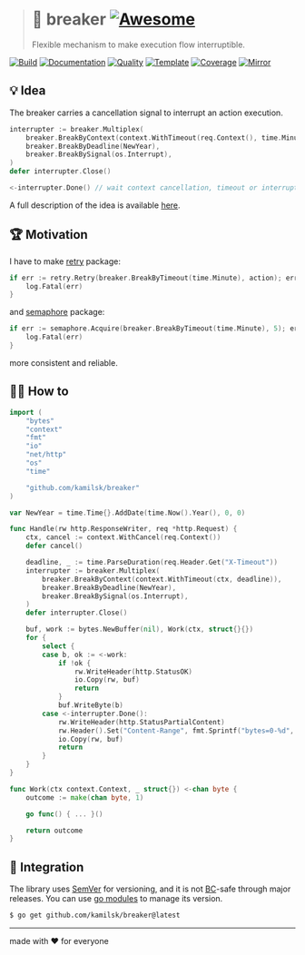 > # 🚧 breaker [![Awesome][awesome.icon]][awesome.page]
>
> Flexible mechanism to make execution flow interruptible.

[![Build][build.icon]][build.page]
[![Documentation][docs.icon]][docs.page]
[![Quality][quality.icon]][quality.page]
[![Template][template.icon]][template.page]
[![Coverage][coverage.icon]][coverage.page]
[![Mirror][mirror.icon]][mirror.page]

## 💡 Idea

The breaker carries a cancellation signal to interrupt an action execution.

```go
interrupter := breaker.Multiplex(
	breaker.BreakByContext(context.WithTimeout(req.Context(), time.Minute)),
	breaker.BreakByDeadline(NewYear),
	breaker.BreakBySignal(os.Interrupt),
)
defer interrupter.Close()

<-interrupter.Done() // wait context cancellation, timeout or interrupt signal
```

A full description of the idea is available [here][design.page].

## 🏆 Motivation

I have to make [retry][] package:

```go
if err := retry.Retry(breaker.BreakByTimeout(time.Minute), action); err != nil {
	log.Fatal(err)
}
```

and [semaphore][] package:

```go
if err := semaphore.Acquire(breaker.BreakByTimeout(time.Minute), 5); err != nil {
	log.Fatal(err)
}
```

more consistent and reliable.

## 🤼‍♂️ How to

```go
import (
	"bytes"
	"context"
	"fmt"
	"io"
	"net/http"
	"os"
	"time"

	"github.com/kamilsk/breaker"
)

var NewYear = time.Time{}.AddDate(time.Now().Year(), 0, 0)

func Handle(rw http.ResponseWriter, req *http.Request) {
	ctx, cancel := context.WithCancel(req.Context())
	defer cancel()

	deadline, _ := time.ParseDuration(req.Header.Get("X-Timeout"))
	interrupter := breaker.Multiplex(
		breaker.BreakByContext(context.WithTimeout(ctx, deadline)),
		breaker.BreakByDeadline(NewYear),
		breaker.BreakBySignal(os.Interrupt),
	)
	defer interrupter.Close()

	buf, work := bytes.NewBuffer(nil), Work(ctx, struct{}{})
	for {
		select {
		case b, ok := <-work:
			if !ok {
				rw.WriteHeader(http.StatusOK)
				io.Copy(rw, buf)
				return
			}
			buf.WriteByte(b)
		case <-interrupter.Done():
			rw.WriteHeader(http.StatusPartialContent)
			rw.Header().Set("Content-Range", fmt.Sprintf("bytes=0-%d", buf.Len()))
			io.Copy(rw, buf)
			return
		}
	}
}

func Work(ctx context.Context, _ struct{}) <-chan byte {
	outcome := make(chan byte, 1)

	go func() { ... }()

	return outcome
}
```

## 🧩 Integration

The library uses [SemVer](https://semver.org) for versioning, and it is not
[BC](https://en.wikipedia.org/wiki/Backward_compatibility)-safe through major releases.
You can use [go modules](https://github.com/golang/go/wiki/Modules) to manage its version.

```bash
$ go get github.com/kamilsk/breaker@latest
```

---

made with ❤️ for everyone

[build.page]:       https://travis-ci.com/kamilsk/breaker
[build.icon]:       https://travis-ci.com/kamilsk/breaker.svg?branch=master
[coverage.page]:    https://codeclimate.com/github/kamilsk/breaker/test_coverage
[coverage.icon]:    https://api.codeclimate.com/v1/badges/1d703de640b4c6cfcd6f/test_coverage
[design.page]:      https://www.notion.so/octolab/breaker-77116e98fda74c28bd64e42bd440bbf3?r=0b753cbf767346f5a6fd51194829a2f3
[docs.page]:        https://pkg.go.dev/github.com/kamilsk/breaker
[docs.icon]:        https://img.shields.io/badge/docs-pkg.go.dev-blue
[promo.page]:       https://github.com/kamilsk/breaker
[quality.page]:     https://goreportcard.com/report/github.com/kamilsk/breaker
[quality.icon]:     https://goreportcard.com/badge/github.com/kamilsk/breaker
[template.page]:    https://github.com/octomation/go-module
[template.icon]:    https://img.shields.io/badge/template-go--module-blue
[mirror.page]:      https://bitbucket.org/kamilsk/breaker
[mirror.icon]:      https://img.shields.io/badge/mirror-bitbucket-blue

[awesome.icon]:     https://cdn.rawgit.com/sindresorhus/awesome/d7305f38d29fed78fa85652e3a63e154dd8e8829/media/badge.svg
[awesome.page]:     https://github.com/avelino/awesome-go#goroutines

[retry]:            https://github.com/kamilsk/retry
[semaphore]:        https://github.com/kamilsk/semaphore
